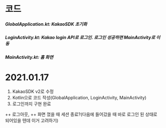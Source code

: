 # 코드
##### GlobalApplication.kt: KakaoSDK 초기화
##### LoginActivity.kt: Kakao login API로 로그인. 로그인 성공하면 MainActivity로 이동
##### MainActivity.kt: 홈 화면 

# 2021.01.17

1. KakaoSDK v2로 수정  
2. Kotlin으로 코드 작성(GlobalApplication, LoginActivity, MainActivity)
3. 로그인까지 구현 완료  

++ 로그아웃, 
++ 화면 껐을 때 세션 종료?(다음에 들어갔을 때 바로 로그인 된 상태로 되어있을 텐데 이거 고려하기)  



